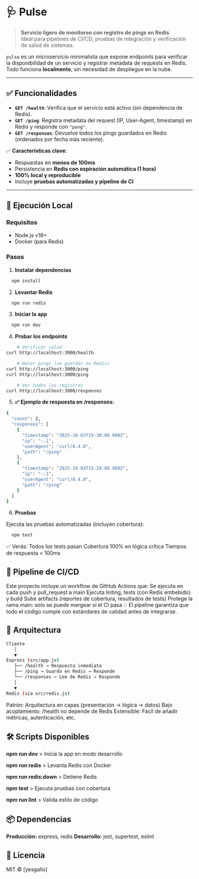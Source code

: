 # 🩺 Pulse

> **Servicio ligero de monitoreo con registro de pings en Redis**  
> Ideal para pipelines de CI/CD, pruebas de integración y verificación de salud de sistemas.

`pulse` es un microservicio minimalista que expone endpoints para verificar la disponibilidad de un servicio y registrar metadata de requests en Redis. Todo funciona **localmente**, sin necesidad de despliegue en la nube.

---

## ✅ Funcionalidades

- **`GET /health`**: Verifica que el servicio está activo (sin dependencia de Redis).
- **`GET /ping`**: Registra metadata del request (IP, User-Agent, timestamp) en Redis y responde con `"pong"`.
- **`GET /responses`**: Devuelve todos los pings guardados en Redis (ordenados por fecha más reciente).

✅ **Características clave**:
- Respuestas en **menos de 100ms**
- Persistencia en **Redis con expiración automática (1 hora)**
- **100% local y reproducible**
- Incluye **pruebas automatizadas y pipeline de CI**

---

## 🚀 Ejecución Local

### Requisitos
- Node.js v18+
- Docker (para Redis)

### Pasos



1. **Instalar dependencias**

```bash
  npm install 
```

2. **Levantar Redis**

```bash
  npm run redis 
```

3. **Iniciar la app**

```bash
  npm run dev
```

4. **Probar los endpoints**

```bash
    # Verificar salud
curl http://localhost:3000/health

    # Hacer pings (se guardan en Redis)
curl http://localhost:3000/ping
curl http://localhost:3000/ping

    # Ver todos los registros
curl http://localhost:3000/responses
```

5. **✅ Ejemplo de respuesta en /responses:**

```bash
{
  "count": 2,
  "responses": [
    {
      "timestamp": "2025-10-03T15:30:00.000Z",
      "ip": "::1",
      "userAgent": "curl/8.4.0",
      "path": "/ping"
    },
    {
      "timestamp": "2025-10-03T15:29:00.000Z",
      "ip": "::1",
      "userAgent": "curl/8.4.0",
      "path": "/ping"
    }
  ]
}
```

6. **Pruebas**

Ejecuta las pruebas automatizadas (incluyen cobertura):

```bash
  npm test
```
✅ Verás:
Todos los tests pasan
Cobertura 100% en lógica crítica
Tiempos de respuesta < 100ms


## 🔄 Pipeline de CI/CD

Este proyecto incluye un workflow de GitHub Actions que:
Se ejecuta en cada push y pull_request a main
Ejecuta linting, tests (con Redis embebido) y build
Sube artifacts (reportes de cobertura, resultados de tests)
Protege la rama main: solo se puede mergear si el CI pasa
💡 El pipeline garantiza que todo el código cumple con estándares de calidad antes de integrarse. 

## 📁 Arquitectura

```bash
Cliente
   │
   ▼
Express (src/app.js)
   ├── /health → Respuesta inmediata
   ├── /ping → Guarda en Redis → Responde
   └── /responses → Lee de Redis → Responde
   │
   ▼
Redis (vía src/redis.js)
```

Patrón: Arquitectura en capas (presentación → lógica → datos)
Bajo acoplamiento: /health no depende de Redis
Extensible: Fácil de añadir métricas, autenticación, etc.

## 🛠️ Scripts Disponibles

**npm run dev** > Inicia la app en modo desarrollo

**npm run redis** > Levanta Redis con Docker

**npm run redis:down** > Detiene Redis

**npm test** > Ejecuta pruebas con cobertura

**npm run lint** > Valida estilo de código


## 📦 Dependencias

**Producción:** express, redis
**Desarrollo:** jest, supertest, eslint

## 📄 Licencia

MIT © [yesgallo]